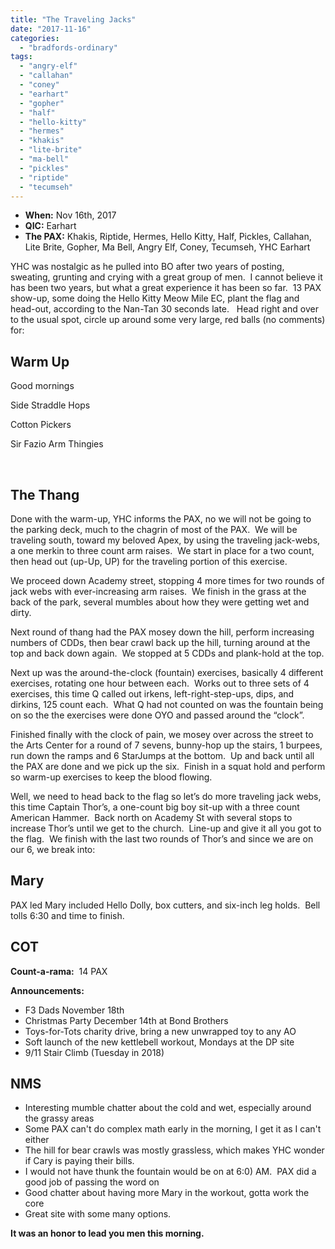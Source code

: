 ```yaml
---
title: "The Traveling Jacks"
date: "2017-11-16"
categories: 
  - "bradfords-ordinary"
tags: 
  - "angry-elf"
  - "callahan"
  - "coney"
  - "earhart"
  - "gopher"
  - "half"
  - "hello-kitty"
  - "hermes"
  - "khakis"
  - "lite-brite"
  - "ma-bell"
  - "pickles"
  - "riptide"
  - "tecumseh"
---
```


- **When:** Nov 16th, 2017
- **QIC:** Earhart
- **The PAX:** Khakis, Riptide, Hermes, Hello Kitty, Half, Pickles, Callahan, Lite Brite, Gopher, Ma Bell, Angry Elf, Coney, Tecumseh, YHC Earhart

YHC was nostalgic as he pulled into BO after two years of posting, sweating, grunting and crying with a great group of men.  I cannot believe it has been two years, but what a great experience it has been so far.  13 PAX show-up, some doing the Hello Kitty Meow Mile EC, plant the flag and head-out, according to the Nan-Tan 30 seconds late.   Head right and over to the usual spot, circle up around some very large, red balls (no comments) for:

## Warm Up

Good mornings

Side Straddle Hops

Cotton Pickers

Sir Fazio Arm Thingies

 

## The Thang

Done with the warm-up, YHC informs the PAX, no we will not be going to the parking deck, much to the chagrin of most of the PAX.  We will be traveling south, toward my beloved Apex, by using the traveling jack-webs, a one merkin to three count arm raises.  We start in place for a two count, then head out (up-Up, UP) for the traveling portion of this exercise.

We proceed down Academy street, stopping 4 more times for two rounds of jack webs with ever-increasing arm raises.  We finish in the grass at the back of the park, several mumbles about how they were getting wet and dirty.

Next round of thang had the PAX mosey down the hill, perform increasing numbers of CDDs, then bear crawl back up the hill, turning around at the top and back down again.  We stopped at 5 CDDs and plank-hold at the top.

Next up was the around-the-clock (fountain) exercises, basically 4 different exercises, rotating one hour between each.  Works out to three sets of 4 exercises, this time Q called out irkens, left-right-step-ups, dips, and dirkins, 125 count each.  What Q had not counted on was the fountain being on so the the exercises were done OYO and passed around the “clock”.

Finished finally with the clock of pain, we mosey over across the street to the Arts Center for a round of 7 sevens, bunny-hop up the stairs, 1 burpees, run down the ramps and 6 StarJumps at the bottom.  Up and back until all the PAX are done and we pick up the six.  Finish in a squat hold and perform so warm-up exercises to keep the blood flowing.

Well, we need to head back to the flag so let’s do more traveling jack webs, this time Captain Thor’s, a one-count big boy sit-up with a three count American Hammer.  Back north on Academy St with several stops to increase Thor’s until we get to the church.  Line-up and give it all you got to the flag.  We finish with the last two rounds of Thor’s and since we are on our 6, we break into:

## Mary

PAX led Mary included Hello Dolly, box cutters, and six-inch leg holds.  Bell tolls 6:30 and time to finish.

## COT

**Count-a-rama:**  14 PAX

**Announcements:**

- F3 Dads November 18th
- Christmas Party December 14th at Bond Brothers
- Toys-for-Tots charity drive, bring a new unwrapped toy to any AO
- Soft launch of the new kettlebell workout, Mondays at the DP site
- 9/11 Stair Climb (Tuesday in 2018)

## NMS

- Interesting mumble chatter about the cold and wet, especially around the grassy areas
- Some PAX can't do complex math early in the morning, I get it as I can't either
- The hill for bear crawls was mostly grassless, which makes YHC wonder if Cary is paying their bills.
- I would not have thunk the fountain would be on at 6:0) AM.  PAX did a good job of passing the word on
- Good chatter about having more Mary in the workout, gotta work the core
- Great site with some many options.

**It was an honor to lead you men this morning.**
